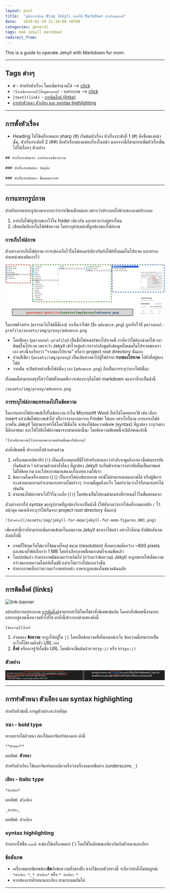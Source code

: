 ```yaml
---
layout: post
title:  "คู่มือการเขียน Blog Jekyll แบบใช้ Markdown สำหรับคุณแม่"
date:   2020-02-29 12:34:00 +0700
categories: general
tags: mom jekyll markdown
redirect_from:
---
```

This is a guide to operate Jekyll with Markdown for mom. 

---

## Tags ต่างๆ
- `#` - สำหรับหัวเรื่อง โดยเพิ่มจำนวนได้ --> [click](#การตั้งหัวเรื่อง)
- `![คำอธิบายภาพ](ที่อยู่ของภาพ)` - แทรกภาพ --> [click](#การแทรกรูปภาพ)
- `[text](link)` - [การติดลิ้งค์ (links)](#การติดลิ้งค์-links)
- [การทำตัวหนา ตัวเอียง และ syntax highlighting](#การทำตัวหนา-ตัวเอียง-และ-syntax-highlighting)

---

## การตั้งหัวเรื่อง
- Heading ให้ใช้เครื่องหมาย sharp (#) เริ่มต้นหัวเรื่อง หัวเรื่องระดับที่ 1 (#) คือชื่อของหน้านั้น, หัวเรื่องระดับที่ 2 (##) คือหัวเรื่องของแต่ละเรื่องในหน้า นอกจากนี้ก็สามารถเพิ่มหัวเรื่องขึ้นไปได้เรื่อยๆ ตัวอย่าง 

```
## หัวเรื่องระดับแรก การทำแกงเขียวหวาน 

### หัวเรื่องระดับสอง วัตถุดิบ 

### หัวเรื่องระดับสอง ขั้นตอนการทำ 
```

---

## การแทรกรูปภาพ 
สำหรับการแทรกรูปภาพจะยากกว่าการเขียนซักหน่อย เพราะว่าประกอบไปด้วยสององค์ประกอบ 
1. การเก็บไฟล์รูปภาพเอาไว้ใน folder เดียวกัน และทราบว่าอยู่ตรงไหน 
2. เขียนบันทึกลงในไฟล์ข้อความ โดยระบุตำแหน่งที่ถูกต้องของไฟล์ภาพ 

### การเก็บไฟล์ภาพ
ตัวอย่างการเก็บไฟล์ภาพ เราจะต้องเก็บไว้ในโฟลเดอร์เดียวกันกับไฟล์ทั้งหมดในโปรเจค และทราบตำแหน่งของมันเอาไว้ 

![ตัวอย่างการจัดเก็บและเรียกตำแหน่งไฟล์ภาพ](/assets/img/jekyll-for-mom/jekyll-for-mom-figures.001.png)

ในภาพตัวอย่าง (มาจากเว็บไซต์นี้นี่เอง) จะเห็นว่าไฟล์ (ชื่อ `advance.png`) ถูกเก็บไว้ที่ `personal-profile/assets/img/proxy/advance.png`

- โดยสีแดง (`personal-profile`) เป็นชื่อโฟลเดอร์ของโปรเจคนี้ เราถือว่าไม่ต้องนำมาใส่เวลาพิพม์ในโปรเจค เพราะว่า Jekyll เข้าใจอยู่แล้วว่าเรากำลังพูดถึงข้อมูลทั้งหมดในโปรเจคของเราเอง ตรงนี้จะเรียกว่า "รากของโปรเจค" หรือว่า project root directory นั่นเอง
- ส่วนสีเขียว (`assets/img/proxy`) เป็นเส้นทางนำไปสู้ไฟล์จาก **รากของโปรเจค** ไปยังที่อยู่ของไฟล์ 
- จากนั้น จะปิดท้ายด้วยชื่อไฟล์นั้นๆ เอง (`advance.png`) ถือเป็นการระบุว่าเอาไฟล์นี้นะ 

ทั้งหมดนี้สามารถสรุปได้ว่าไฟล์ทั้งหมดที่เราจะต้องระบุในไฟล์ markdown ของเราก็จะเป็นดังนี้ 

```
/assets/img/proxy/advance.png
```

### การระบุไฟล์ภาพแทรกลงไปในข้อความ 
ในการแทรกไฟล์ภาพเข้าไปในข้อความ ถ้าใน Microsoft Word ก็ทำได้โดยหลายวิธี เช่น เลือก insert แล้วเพ่ิมไฟล์ภาพเข้าไป หรือว่าจากลากมาจาก Finder ได้เลย อย่างไรก็ตาม การแทรกไฟล์ภาพใน Jekyll ไม่สามารถทำได้โดยวิธีนั้นได้ จะต้องใช้ข้อความพิเศษ (syntax) ที่ถูกต้อง ระบุว่าตรงนี้คือภาพนะ และให้ไปดึงไฟล์ภาพมาจากตำแหน่งนี้นะ โดยข้อความพิเศษนี้จะมีลักษณะดังนี้ 

```
![คำอธิบายภาพ](ตำแหน่งของภาพพร้อมชื่อของไฟล์ภาพ)
```

คำสั่งพิเศษนี้ ประกอบไปด้วยสามส่วน 
1. เครื่องหมายอัศเจรีย์ (`!`) เป็นเครื่องหมายที่มีไว้สำหรับบ่งบอกว่ากำลังจะพูดถึงภาพ เมื่อต้นบรรทัดเริ่มต้นด้วย ! แล้วตามด้วยคำสั่งอื่นๆ ที่ถูกต้อง Jekyll จะเริ่มพิจารณาว่าบรรทัดนั้นเป็นภาพแต่ไม่ใช่ข้อความ และไปหาภาพมาแสดงลงในบทความให้เรา
2. ข้อความในเครื่องหมาย (`[]`) เป็นการใส่คำอธิบายภาพ กรณีไม่สามารถแสดงภาพได้ หรือผู้พิการทางสายตามาอ่านก้จะสามารถทราบได้คร่าวๆ ว่าภาพนี้พูดถึงอะไร โดยถ้าเว้นว่างไว้ก็สามารถทำได้เช่นกัน 
3. ตำแหน่งไฟล์ภาพจะใส่ไว้ในวงเล็บ (`()`) โดยต้องเป็นไปตามตำแนห่งที่กำหนดไว้ในขั้นตอนแรก 

ตัวอย่างการใส่ syntax ของรูปภาพที่ถูกต้องจึงจะเป็นดังนี้ (ให้สังเกตว่าการใส่เครื่องหมายทับ `/` ไว้หน้าสุด หมายถึงระบุว่าให้เริ่มจาก project root directory นั่นเอง) 

```
![ตัวอย่าง](/assets/img/jekyll-for-mom/jekyll-for-mom-figures.001.png)
```

เพียงเท่านี้เราก็สามารถเพิ่มภาพเข้ามาในบทความ Jekyll ของเราได้แล้ว อย่างไรก็ตาม ยังมีข้อสังเกตดังต่อไปนี้ 
- ภาพที่ใช้บนเว็บไม่ควรใช้ขนาดใหญ่ ขนาด (resolution) ที่เหมาะสมคือกว้าง ~800 pixels และขนาดไฟล์เล็กกว่า 1 MB โดยถ้าเลือกภาพที่เหมาะสมก็จะคมชัดแล้ว 
- โดยปกติแล้ว ถ้าหากภาพมีขนาดกว้างเกินไป (กว้างกว่าข้อความ) Jekyll จะถูกขยายให้เต็มความกว้างของบทความโดยอัตโนมัติ แต่จะไม่กว้างไปมากกว่านั้น 
- ถ้าหากภาพเล็กกว่าความกว้างขอย่อหน้า ภาพจะถูกแสดงในขนาดต้นฉบับ 

---

## การติดลิ้งค์ (links)

![link-banner](https://upload.wikimedia.org/wikipedia/commons/d/d5/Hyperlink-Wikipedia.svg)

คล้ายกับการแทรกภาพ [การติดลิ้งค์](https://en.wikipedia.org/wiki/Hyperlink)สามารถทำได้โดยใช้คำสั่งพิเศษเช่นกัน โดยคำสั่งพิเศษนี้สามารถแทรกอยู่ตามเนื้อความทั่วไปได้ คำสั่งนี้ประกอบด้วยสองดังนี้ 

```
[ข้อความ](ลิ้งค์)
```
1. ส่วนของ **ข้อความ** จะถูกใส่อยู่ใน `[]` โดยเป็นข้อความที่เห็นบนหน้าเว็บ ข้อความนี้สามารถเป็นอะไรก็ได้รวมถึงตัว URL เอง
2. **ลิ้งค์** หรืออาจรู้จักในชื่อ URL โดยมักจะขึ้นต้นด้วย `http://` หรือ `https://` 

### ตัวอย่าง 

![](/assets/img/jekyll-for-mom/link-example.png)

---

## การทำตัวหนา ตัวเอียง และ syntax highlighting
สำหรับหัวข้อนี้ การดูตัวอย่างจะง่ายที่สุด 

### หนา - bold type
หากอยากได้ตัวหนา ต้องใช้ดอกจันทร์สองดอก ดังนี้ 

```
**ตัวหนา**
```
ผลลัพธ์: **ตัวหนา**

สำหรับตัวเอียง ใช้ดอกจันทร์ดอกเดียวหรือว่าเครื่องหมายขีดล่าง (underscore; `_`)

### เอียง - italic type
```
*ตัวเอียง*
```
ผลลัพธ์: *ตัวเอียง*

```
_ตัวเอียง_
```
ผลลัพธ์: _ตัวเอียง_

### syntax highlighting
ถ้าอยากให้ขึ้น `แบบนี้` จะต้องใช้เครื่องหมาย (`) โดยใช้ในลักษณะเดียวกันกับตัวหนาและเอียง

### ข้อสังเกต 
- เครื่องหมายพิเศษต้อง**ติด**กับข้อความทั้งสองฝั่ง หากใช้แบบตัวอย่างนี้ จะถือว่าคำสั่งไม่สมบูรณ์: `*ตัวเอียง *`, `* ตัวเอียง*` หรือ `* ตัวเอียง *`
- หากต้องการตัวหนาและเอียง สามารถผมกันได้ 

--- 

